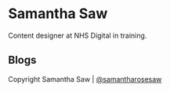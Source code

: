 <h1>Samantha Saw</h1>

<p>Content designer at NHS Digital in training.</p>

<h2>Blogs</h2> 





<p>
Copyright Samantha Saw
|
<a href="https://twitter.com/samantharosesaw/">@samantharosesaw</a>
</p>

